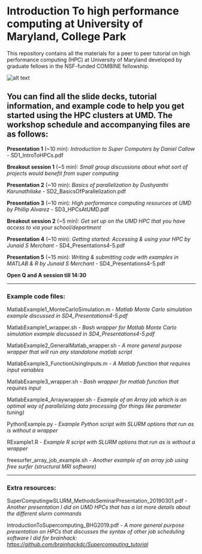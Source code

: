 # Introduction To high performance computing at University of Maryland, College Park

This repository contains all the materials for a peer to peer tutorial on high performance computing (HPC) at University of Maryland developed by graduate fellows in the NSF-funded COMBINE fellowship.

![alt text](https://github.com/UMD-COMBINE/IntroToHPCs/blob/main/AdvertisementImage.png)

## You can find all the slide decks, tutorial information, and example code to help you get started using the HPC clusters at UMD. The workshop schedule and accompanying files are as follows: 

**Presentation 1** (~10 min): *Introduction to Super Computers by Daniel Callow* - SD1_IntroToHPCs.pdf

**Breakout session 1** (~5 min): *Small group discussions about what sort of projects would benefit from super computing*

**Presentation 2** (~10 min): *Basics of parallelization by Dushyanthi Karunathilake* - SD2_BasicsOfParallelization.pdf

**Presentation 3** (~10 min): *High performance computing resources at UMD by Phillip Alvarez* - SD3_HPCsAtUMD.pdf

**Breakout session 2** (~5 min): *Get set up on the UMD HPC that you have access to via your school/department*

**Presentation 4** (~10 min): *Getting started: Accessing & using your HPC by Junaid S Merchant* - SD4_Presentations4-5.pdf

**Presentation 5** (~15 min): *Writing & submitting code with examples in MATLAB & R by Junaid S Merchant* - SD4_Presentations4-5.pdf

**Open Q and A session till 14:30**



_______________________
### Example code files: 

MatlabExample1_MonteCarloSimulation.m - *Matlab Monte Carlo simulation example discussed in SD4_Presentations4-5.pdf*

MatlabExample1_wrapper.sh - *Bash wrapper for Matlab Monte Carlo simulation example discussed in SD4_Presentations4-5.pdf*

MatlabExample2_GeneralMatlab_wrapper.sh - *A more general purpose wrapper that will run any standalone matlab script*

MatlabExample3_FunctionUsingInputs.m - *A Matlab function that requires input variables*

MatlabExample3_wrapper.sh - *Bash wrapper for matlab function that requires input*

MatlabExample4_Arraywrapper.sh - *Example of an Array job which is an optimal way of parallelizing data processing (for things like parameter tuning)*

PythonExample.py - *Example Python script with SLURM options that run as is without a wrapper*

RExample1.R - *Example R script with SLURM options that run as is without a wrapper*

freesurfer_array_job_example.sh - *Another example of an array job using free surfer (structural MRI software)*

_______________________
### Extra resources: 

SuperComputingwSLURM_MethodsSeminarPresentation_20190301.pdf - *Another presentation I did on UMD HPCs that has a lot more details about the different slurm commands*

IntroductionToSupercomputing_BHG2019.pdf - *A more general purpose presentation on HPCs that discusses the syntax of other job scheduling software I did for brainhack: https://github.com/brainhackdc/Supercomputing_tutorial*


